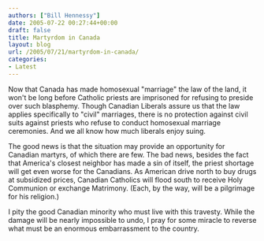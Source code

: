 ```yaml
---
authors: ["Bill Hennessy"]
date: 2005-07-22 00:27:44+00:00
draft: false
title: Martyrdom in Canada
layout: blog
url: /2005/07/21/martyrdom-in-canada/
categories:
- Latest
---
```


Now that Canada has made homosexual "marriage" the law of the land, it won't be long before Catholic priests are imprisoned for refusing to preside over such blasphemy.  Though Canadian Liberals assure us that the law applies specifically to "civil" marriages, there is no protection against civil suits against priests who refuse to conduct homosexual marriage ceremonies.  And we all know how much liberals enjoy suing.

The good news is that the situation may provide an opportunity for Canadian martyrs, of which there are few.  The bad news, besides the fact that America's closest neighbor has made a sin of itself, the priest shortage will get even worse for the Canadians.  As American drive north to buy drugs at subsidized prices, Canadian Catholics will flood south to receive Holy Communion or exchange Matrimony.  (Each, by the way, will be a pilgrimage for his religion.)

I pity the good Canadian minority who must live with this travesty.   While the damage will be nearly impossible to undo,  I pray for some miracle to reverse what must be an enormous embarrassment to the country.


